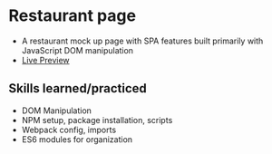 # Restaurant page
* A restaurant mock up page with SPA features built primarily with JavaScript DOM manipulation
* [Live Preview]()
## Skills learned/practiced
* DOM Manipulation
* NPM setup, package installation, scripts
* Webpack config, imports
* ES6 modules for organization